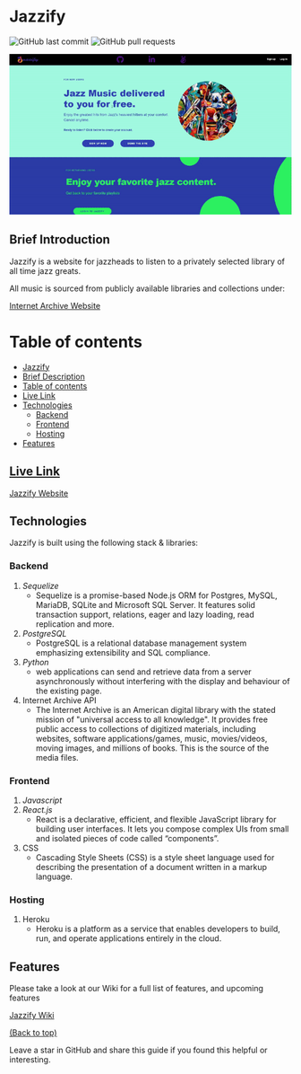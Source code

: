 # Jazzify
![GitHub last commit](https://img.shields.io/github/last-commit/miguelalvinflores/jazzify)
![GitHub pull requests](https://img.shields.io/github/issues-pr/miguelalvinflores/jazzify)

<!-- Insert Usage GIF here -->
![Site Demo Gif](JazzifyGIF3Mb.gif)

## Brief Introduction

Jazzify is a website for jazzheads to listen to a privately selected library of all time jazz greats.

All music is sourced from publicly available libraries and collections under: 

<a href="https://archive.org/" target="_top">Internet Archive Website</a>

# Table of contents


- [Jazzify](#Jazzify)
- [Brief Description](#brief-introduction)
- [Table of contents](#table-of-contents)
- [Live Link](#live-link)
- [Technologies](#technologies)
    - [Backend](#backend)
    - [Frontend](#frontend)
    - [Hosting](#hosting)
- [Features](#features)


## [Live Link](**https://jazzify-aa.herokuapp.com/**)

<a href="https://jazzify-aa.herokuapp.com/" target="_top">Jazzify Website</a>

<!-- Insert Usage GIF here -->

## Technologies

Jazzify is built using the following stack & libraries:

### **Backend**
1. _Sequelize_
   * Sequelize is a promise-based Node.js ORM for Postgres, MySQL, MariaDB, SQLite and Microsoft SQL Server. It features solid transaction support, relations, eager and lazy loading, read replication and more.
2. _PostgreSQL_
   * PostgreSQL is a relational database management system emphasizing extensibility and SQL compliance.
3. _Python_
   * web applications can send and retrieve data from a server asynchronously without interfering with the display and behaviour of the existing page.
4. Internet Archive API
   * The Internet Archive is an American digital library with the stated mission of "universal access to all knowledge". It provides free public access to collections of digitized materials, including websites, software applications/games, music, movies/videos, moving images, and millions of books. This is the source of the media files.

### **Frontend**

1. _Javascript_
2. _React.js_
   * React is a declarative, efficient, and flexible JavaScript library for building user interfaces. It lets you compose complex UIs from small and isolated pieces of code called “components”.
3. CSS
   * Cascading Style Sheets (CSS) is a style sheet language used for describing the presentation of a document written in a markup language.
### **Hosting**
1. Heroku
   * Heroku is a platform as a service that enables developers to build, run, and operate applications entirely in the cloud.

## Features

Please take a look at our Wiki for a full list of features, and upcoming features

<a href="https://github.com/miguelalvinflores/jazzify/wiki" target="_top">Jazzify Wiki</a>



<!-- # Footer -->
[(Back to top)](#table-of-contents)

Leave a star in GitHub and share this guide if you found this helpful or interesting.
